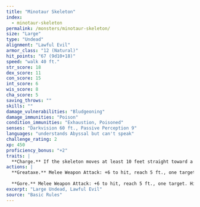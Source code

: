 ```yaml
---
title: "Minotaur Skeleton"
index:
  - minotaur-skeleton
permalink: /monsters/minotaur-skeleton/
size: "Large"
type: "Undead"
alignment: "Lawful Evil"
armor_class: "12 (Natural)"
hit_points: "67 (9d10+18)"
speed: "walk 40 ft."
str_score: 18
dex_score: 11
con_score: 15
int_score: 6
wis_score: 8
cha_score: 5
saving_throws: ""
skills: ""
damage_vulnerabilities: "Bludgeoning"
damage_immunities: "Poison"
condition_immunities: "Exhaustion, Poisoned"
senses: "Darkvision 60 ft., Passive Perception 9"
languages: "understands Abyssal but can't speak"
challenge_rating: 2
xp: 450
proficiency_bonus: "+2"
traits: |
  **Charge.** If the skeleton moves at least 10 feet straight toward a target and then hits it with a gore attack on the same turn, the target takes an extra 9 (2d8) piercing damage. If the target is a creature, it must succeed on a DC 14 Strength saving throw or be pushed up to 10 feet away and knocked prone.
actions: |
  **Greataxe.** Melee Weapon Attack: +6 to hit, reach 5 ft., one target. Hit: 17 (2d12 + 4) slashing damage.
  
  **Gore.** Melee Weapon Attack: +6 to hit, reach 5 ft., one target. Hit: 13 (2d8 + 4) piercing damage.  
excerpt: "Large Undead, Lawful Evil"
source: "Basic Rules"
---
```

